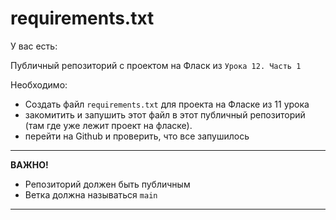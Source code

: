 requirements.txt
================

У вас есть: 

Публичный репозиторий с проектом на Фласк из `Урока 12. Часть 1`

Необходимо: 

- Создать файл `requirements.txt` для проекта на Фласке из 11 урока 
- закомитить и запушить этот файл в этот публичный репозиторий (там где уже лежит проект на фласке). 
- перейти на Github и проверить, что все запушилось


--- 
**ВАЖНО!**

- Репозиторий должен быть публичным
- Ветка должна называться `main`
---